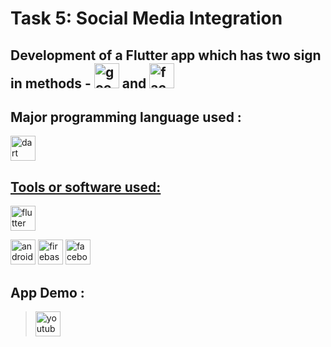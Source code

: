 # Task 5: Social Media Integration

## Development of a Flutter app which has two sign in methods -  [<img src='https://cdn.jsdelivr.net/npm/simple-icons@3.0.1/icons/google.svg' alt='google' height='40'>](https://www.google.co.in/) and  [<img src='https://cdn.jsdelivr.net/npm/simple-icons@3.0.1/icons/facebook.svg' alt='facebook' height='40'>](https://www.facebook.com/)  

## Major programming language used :
<img src="https://www.vectorlogo.zone/logos/dartlang/dartlang-icon.svg" alt="dart" width="40" height="40"/> </a> <a href="https://firebase.google.com/" target="_blank">


## Tools or software used:   

<img src="https://www.vectorlogo.zone/logos/flutterio/flutterio-icon.svg" alt="flutter" width="40" height="40"/> </a> </p>[<img src='https://cdn.jsdelivr.net/npm/simple-icons@3.0.1/icons/androidstudio.svg' alt='androidstudio' height='40'>](https://developer.android.com/)  <img src="https://www.vectorlogo.zone/logos/firebase/firebase-icon.svg" alt="firebase" width="40" height="40"/> </a> <a href="https://flutter.dev" target="_blank">  [<img src='https://cdn.jsdelivr.net/npm/simple-icons@3.0.1/icons/facebook.svg' alt='facebook' height='40'>](https://developers.facebook.com/)   


## App Demo :  

> [<img src='https://cdn.jsdelivr.net/npm/simple-icons@3.0.1/icons/youtube.svg' alt='youtube' height='40'>](https://youtu.be/NbYJXgInx6s)
